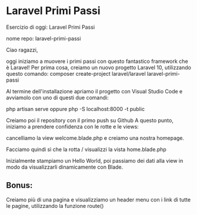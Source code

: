 # Laravel Primi Passi

Esercizio di oggi: Laravel Primi Passi

nome repo: laravel-primi-passi

Ciao ragazzi,

oggi iniziamo a muovere i primi passi con questo fantastico framework che è Laravel!
Per prima cosa, creiamo un nuovo progetto Laravel 10, utilizzando questo comando:
composer create-project laravel/laravel laravel-primi-passi

Al termine dell'installazione apriamo il progetto con Visual Studio Code e avviamolo con uno di questi due comandi:

php artisan serve oppure php -S localhost:8000 -t public

Creiamo poi il repository con il primo push su Github
A questo punto, iniziamo a prendere confidenza con le rotte e le views:

 cancelliamo la view welcome.blade.php e creiamo una nostra homepage.

Facciamo quindi sì che la rotta / visualizzi la vista home.blade.php

Inizialmente stampiamo un Hello World, poi passiamo dei dati alla view in modo da visualizzarli dinamicamente con Blade.

## Bonus:
Creiamo più di una pagina e visualizziamo un header menu con i link di tutte le pagine, utilizzando la funzione route()